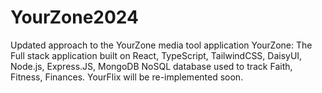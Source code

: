 # YourZone2024
Updated approach to the YourZone media tool application
YourZone: The Full stack application built on React, TypeScript, TailwindCSS, DaisyUI, Node.js, Express.JS, MongoDB NoSQL database
  used to track Faith, Fitness, Finances. YourFlix will be re-implemented soon.
